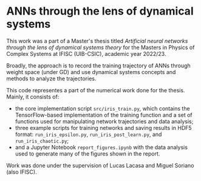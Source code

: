 # ANNs through the lens of dynamical systems

This work was a part of a Master's thesis titled *Artificial neural networks through the lens of dynamical systems theory* for the Masters in Physics of Complex Systems at IFISC (UIB-CSIC), academic year 2022/23.

Broadly, the approach is to record the training trajectory of ANNs through weight space (under GD) and use dynamical systems concepts and methods to analyze the trajectories.

This code representes a part of the numerical work done for the thesis. Mainly, it consists of:
- the core implementation script `src/iris_train.py`, which contains the TensorFlow-based implementation of the training function and a set of functions used for manipulating network trajectories and data analysis;
- three example scripts for training networks and saving results in HDF5 format: `run_iris_epsilon.py`, `run_iris_post_learn.py`, and `run_iris_chaotic.py`;
- and a Jupyter Notebook `report_figures.ipynb` with the data analysis used to generate many of the figures shown in the report.

Work was done under the supervision of Lucas Lacasa and Miguel Soriano (also IFISC).